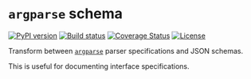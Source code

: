 # `argparse` schema

[![PyPI version](https://img.shields.io/pypi/v/argparse-schemas.svg)](https://pypi.org/project/argparse-schemas/)
[![Build status](https://img.shields.io/github/actions/workflow/status/lisa-sgs/argparse-schemas/ci.yml?branch=main)](https://github.com/lisa-sgs/argparse-schemas/actions)
[![Coverage Status](https://coveralls.io/repos/github/lisa-sgs/argparse-schemas/badge.svg?branch=main)](https://coveralls.io/github/lisa-sgs/argparse-schemas?branch=main)
[![License](https://img.shields.io/pypi/l/argparse-schemas)](https://opensource.org/license/apache-2-0)

Transform between [`argparse`](https://docs.python.org/3/library/argparse) parser specifications and JSON schemas.

This is useful for documenting interface specifications.
